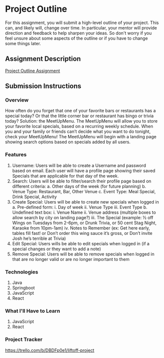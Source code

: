# Project Outline
For this assignment, you will submit a high-level outline of your project. This can, and likely will, change over time. In particular, your mentor will provide direction and feedback to help sharpen your ideas. So don't worry if you feel unsure about some aspects of the outline or if you have to change some things later.

## Assignment Description
[Project Outline Assignment](https://education.launchcode.org/liftoff/modules/assignments/project-outline)

## Submission Instructions

### Overview
How often do you forget that one of your favorite bars or restaurants has a special today?  Or that the little corner bar or restaurant has bingo or trivia today? Solution: the MeetUpMenu.  The MeetUpMenu will allow you to store your favorite local specials, based on a recurring weekly schedule.  When you and your family or friends can’t decide what you want to do tonight, check your MeetUpMenu! The MeetUpMenu will begin with a landing page showing search options based on specials added by all users. 
### Features

1.	Username: Users will be able to create a Username and password based on email. Each user will have a profile page showing           their saved Specials that are applicable for that day of the week.
2.	Search: Users will be able to filter/search their profile page based on different criteria: 
    a.	Other days of the week (for future planning)
    b.	Venue Type: Restaurant, Bar, Other Venue
    c.	Event Type: Meal Special, Drink Special, Activity
3.	Create Special: Users will be able to create new specials when logged in
    a.	Pre-defined form:
        i.	 Day of week
        ii.	 Venue Type
        iii. Event Type
    b.	Undefined text box:
        i.	 Venue Name
        ii.	 Venue address (multiple boxes to allow search by city on landing page?)
        iii. The Special (example: ½ off Wings on Tuesdays from 2-6pm, or Drunk Trivia, or 50 cent Stag Night, Karaoke from              10pm-1am)
        iv.	Notes to Remember (ex: Get here early, tables fill fast! or Don’t order this wing sauce it’s gross, or Don’t invite         Josh he’s terrible at Trivia)
4.	Edit Special: Users wills be able to edit specials when logged in (if a special changes or they want to add a note)
5.	Remove Special: Users will be able to remove specials when logged in that are no longer valid or are no longer important to them

### Technologies
1.	Java
2.	Springboot
3.	JavaScript
4.  React

### What I'll Have to Learn
1.	JavaScript
2.	React

### Project Tracker
https://trello.com/b/DBDFp0e1/liftoff-project

